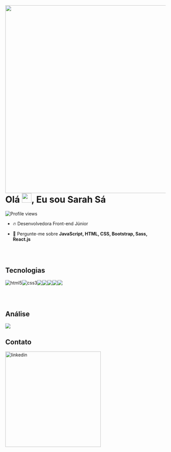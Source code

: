 <img align="right" height="590em" src="https://user-images.githubusercontent.com/98770963/203174635-823d0b40-3bf4-41f9-b146-185017c398ec.png"/>
<h1 align="left">Olá <img src="https://raw.githubusercontent.com/kaueMarques/kaueMarques/master/hi.gif" height="30px">, Eu sou Sarah Sá</h1>

<p align="left"> <img src="https://komarev.com/ghpvc/?username=sarahalvessa&color=yellow" alt="Profile views" /></p>

- 🔥 Desenvolvedora Front-end Júnior

- 💬 Pergunte-me sobre **JavaScript, HTML, CSS, Bootstrap, Sass, React.js**

<br><br>

## Tecnologias
<div style="display: flex">
  <img src="https://img.shields.io/badge/-HTML5-05122A?style=flat&logo=html5" alt="html5"/>
  <img src="https://img.shields.io/badge/-CSS-05122A?style=flat&logo=CSS3" alt="css3"/>
  <img src="https://img.shields.io/badge/-JavaScript-05122A?style=flat&logo=javascript"/>
  <img src="https://img.shields.io/badge/-Sass-05122A?style=flat&logo=sass"/>
  <img src="https://img.shields.io/badge/-Bootstrap-05122A?style=flat&logo=bootstrap"/>
  <img src="https://img.shields.io/badge/-React.js-05122A?style=flat&logo=react"/>
  <img src="https://img.shields.io/badge/-Git-05122A?style=flat&logo=git"/>
</div>

<br><br>

## Análise

<img src="https://github-readme-stats.vercel.app/api?username=sarahalvessa&show_icons=true&theme=dark"/>

## Contato

<a href="https://www.linkedin.com/in/sarah-alves-de-s%C3%A1-a48581229/" target="_blank">
  <img align="center" width="300px" src="https://img.shields.io/badge/-sarahsa-05122A?style=flat&logo=linkedin" alt="linkedin"/>
</a>
